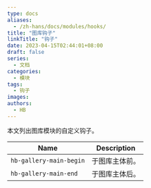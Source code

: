 ```yaml
---
type: docs
aliases:
  - /zh-hans/docs/modules/hooks/
title: "图库钩子"
linkTitle: "钩子"
date: 2023-04-15T02:44:01+08:00
draft: false
series:
  - 文档
categories:
  - 模块
tags:
  - 钩子
images:
authors:
  - HB
---
```


本文列出图库模块的自定义钩子。

<!--more-->

| Name                    | Description    |
| ----------------------- | -------------- |
| `hb-gallery-main-begin` | 于图库主体前。 |
| `hb-gallery-main-end`   | 于图库主体后。 |
